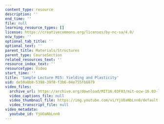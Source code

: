 ```yaml
---
content_type: resource
description: ''
end_time: ''
file: null
learning_resource_types: []
license: https://creativecommons.org/licenses/by-nc-sa/4.0/
ocw_type: ''
optional_tab_title: ''
optional_text: ''
parent_title: Materials/Structures
parent_type: CourseSection
related_resources_text: ''
resource_index_text: ''
resourcetype: Video
start_time: ''
title: 'Sample Lecture M15: Yielding and Plasticity'
uid: de59a8b8-5398-39f8-f3b6-04e755fb6879
video_files:
  archive_url: https://archive.org/download/MIT16.03F03/mit-ocw-16.03-lec-mit-01mar2004.mpg-220k.mp4
  video_captions_file: null
  video_thumbnail_file: https://img.youtube.com/vi/YjUOaNbLnn0/default.jpg
  video_transcript_file: null
video_metadata:
  youtube_id: YjUOaNbLnn0
---
```

